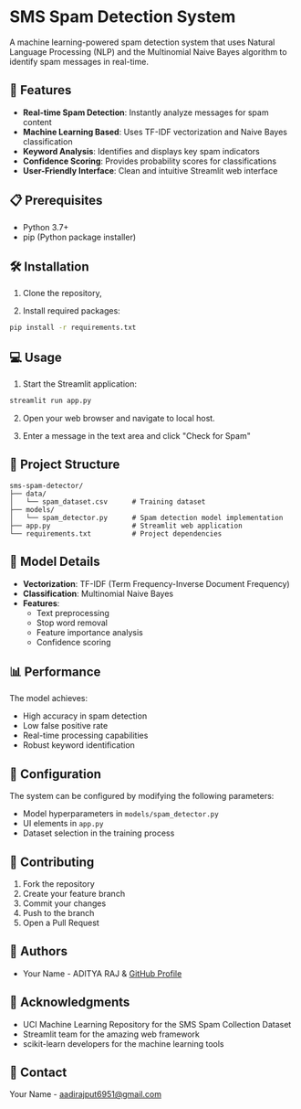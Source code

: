 # SMS Spam Detection System

A machine learning-powered spam detection system that uses Natural Language Processing (NLP) and the Multinomial Naive Bayes algorithm to identify spam messages in real-time.

## 🚀 Features

- **Real-time Spam Detection**: Instantly analyze messages for spam content
- **Machine Learning Based**: Uses TF-IDF vectorization and Naive Bayes classification
- **Keyword Analysis**: Identifies and displays key spam indicators
- **Confidence Scoring**: Provides probability scores for classifications
- **User-Friendly Interface**: Clean and intuitive Streamlit web interface

## 📋 Prerequisites

- Python 3.7+
- pip (Python package installer)

## 🛠️ Installation

1. Clone the repository,

2. Install required packages:
```bash
pip install -r requirements.txt
```

## 💻 Usage

1. Start the Streamlit application:
```bash
streamlit run app.py
```

2. Open your web browser and navigate to local host.

3. Enter a message in the text area and click "Check for Spam"

## 📁 Project Structure

```
sms-spam-detector/
├── data/
│   └── spam_dataset.csv      # Training dataset
├── models/
│   └── spam_detector.py      # Spam detection model implementation
├── app.py                    # Streamlit web application
└── requirements.txt          # Project dependencies
```

## 🤖 Model Details

- **Vectorization**: TF-IDF (Term Frequency-Inverse Document Frequency)
- **Classification**: Multinomial Naive Bayes
- **Features**: 
  - Text preprocessing
  - Stop word removal
  - Feature importance analysis
  - Confidence scoring

## 📊 Performance

The model achieves:
- High accuracy in spam detection
- Low false positive rate
- Real-time processing capabilities
- Robust keyword identification

## 🔧 Configuration

The system can be configured by modifying the following parameters:
- Model hyperparameters in `models/spam_detector.py`
- UI elements in `app.py`
- Dataset selection in the training process

## 🤝 Contributing

1. Fork the repository
2. Create your feature branch 
3. Commit your changes 
4. Push to the branch
5. Open a Pull Request

## 👥 Authors

- Your Name -  ADITYA RAJ & [GitHub Profile](https://github.com/Aadisss008rn)

## 🙏 Acknowledgments

- UCI Machine Learning Repository for the SMS Spam Collection Dataset
- Streamlit team for the amazing web framework
- scikit-learn developers for the machine learning tools

## 📧 Contact

Your Name - aadirajput6951@gmail.com
